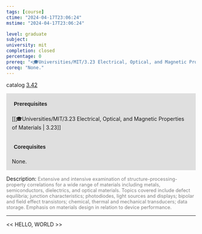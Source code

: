 ```yaml
---
tags: [course]
ctime: "2024-04-17T23:06:24"
mstime: "2024-04-17T23:06:24"

level: graduate
subject: 
university: mit
completion: closed
percentage: 0
prereq: "<🎓Universities/MIT/3.23 Electrical, Optical, and Magnetic Properties of Materials>"
coreq: "None."
---
```


catalog [3.42](http://student.mit.edu/catalog/m3a.html#3.42)

<span style="display: block; padding: 15px; background-color: rgb(100, 100, 100, 0.2);"><font id="m_prereq2963_0" style="display: block; font-family: Arial, sans-serif; font-weight: bold; padding: 5px">Prerequisites</font><br><span id="prereq2963_0">[[🎓Universities/MIT/3.23 Electrical, Optical, and Magnetic Properties of Materials | 3.23]]</span></span>
<span style="display: block; padding: 15px; background-color: rgb(100, 100, 100, 0.2);"><font id="m_coreq2963_0" style="display: block; font-family: Arial, sans-serif; font-weight: bold; padding: 5px">Corequisites</font><br><span id="coreq2963_0">None.</span></span>

<font style="">Description:</font>
<font style="color: grey; font-size: 0.8rem;">Extensive and intensive examination of structure-processing-property correlations for a wide range of materials including metals, semiconductors, dielectrics, and optical materials.  Topics covered include defect equilibria; junction characteristics; photodiodes, light sources and displays; bipolar and field effect transistors; chemical, thermal and mechanical transducers; data storage.  Emphasis on materials design in relation to device performance.</font>



---

<< HELLO, WORLD >>
